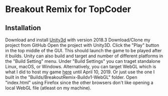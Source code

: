 # Breakout Remix for TopCoder

## Installation

Download and install [Unity3d](https://store.unity.com/products/unity-personal) with version 2018.3
Download/Clone my project from GitHub
Open the project with Unity3D.
Click the "Play" button in the top middle of the GUI.
This should launch the game to be played after it builds.
Unity can also build and target and number of different platforms in the "Build Setting" menu.
Under "Build Settings" you can traget standalone Linux, macOS, or Windows.
Alternatively, you can target WebGL which is what I did to host my game [here](https://www.sharemygame.com/share/3ee0aa42-a455-455c-9137-d4936ac1b217) until April 10, 2019.
Or just use the one I built in the "Builds/BreakoutRemix-Buildv1-WebGL" folder. Open "index.html" using Firefox since the other browsers don't like opening a local WebGL file (atleast on my machine).